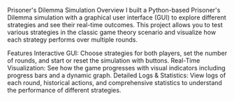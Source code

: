 Prisoner's Dilemma Simulation
Overview
I built a Python-based Prisoner's Dilemma simulation with a graphical user interface (GUI) to explore different strategies and see their real-time outcomes. This project allows you to test various strategies in the classic game theory scenario and visualize how each strategy performs over multiple rounds.

Features
Interactive GUI: Choose strategies for both players, set the number of rounds, and start or reset the simulation with buttons.
Real-Time Visualization: See how the game progresses with visual indicators including progress bars and a dynamic graph.
Detailed Logs & Statistics: View logs of each round, historical actions, and comprehensive statistics to understand the performance of different strategies.
